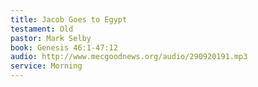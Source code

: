 ```yaml
---
title: Jacob Goes to Egypt
testament: Old
pastor: Mark Selby
book: Genesis 46:1-47:12
audio: http://www.mecgoodnews.org/audio/290920191.mp3
service: Morning
---
```

